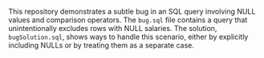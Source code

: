 This repository demonstrates a subtle bug in an SQL query involving NULL values and comparison operators.  The `bug.sql` file contains a query that unintentionally excludes rows with NULL salaries. The solution, `bugSolution.sql`, shows ways to handle this scenario, either by explicitly including NULLs or by treating them as a separate case.